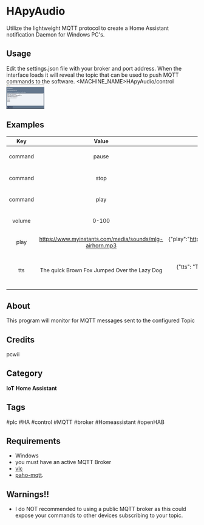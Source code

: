 # HApyAudio
Utilize the lightweight MQTT protocol to create a Home Assistant notification Daemon
for Windows PC's.

## Usage
Edit the settings.json file with your broker and port address.
When the interface loads it will reveal the topic that can be used to push MQTT commands to the software.
<MACHINE_NAME>HApyAudio/control
<img src='/images/gui.png' width='100' height='64' style='vertical-align:bottom'/> 
## Examples
|   Key   	|                          Value                          	|                           Sample Payload                           	| Description                                 	|
|:-------:	|:-------------------------------------------------------:	|:------------------------------------------------------------------:	|---------------------------------------------	|
| command 	|                          pause                          	|                        {"command": "pause"}                        	| Pauses the Audio Playback                   	|
| command 	|                           stop                          	|                         {"command": "stop"}                        	| Stops the Audio Playback                    	|
| command 	|                           play                          	|                         {"command": "play"}                        	| Resumes Paused Audio                        	|
|  volume 	|                          0-100                          	|                           ("volume": 100}                          	| Sets the Playback Volume                    	|
|   play  	| https://www.myinstants.com/media/sounds/mlg-airhorn.mp3 	| {"play":"https://www.myinstants.com/media/sounds/mlg-airhorn.mp3"} 	| Plays the source Audio File                 	|
|   tts   	|       The quick Brown Fox Jumped Over the Lazy Dog      	|       {"tts": "The quick Brown Fox Jumped Over the Lazy Dog"}      	| Uses Google TTS services to speak the value 	|
|         	|                                                         	|                                                                    	|                                             	|

## About
This program will monitor for MQTT messages sent to the configured Topic

## Credits
pcwii

## Category
**IoT**
**Home Assistant**

## Tags
#plc
#HA
#control
#MQTT
#broker
#Homeassistant
#openHAB

## Requirements
- Windows
- you must have an active MQTT Broker
- [vlc](https://www.videolan.org/vlc/)
- [paho-mqtt](https://pypi.org/project/paho-mqtt/).

## Warnings!!
- I do NOT recommended to using a public MQTT broker as this could expose your commands to other devices subscribing to your topic.